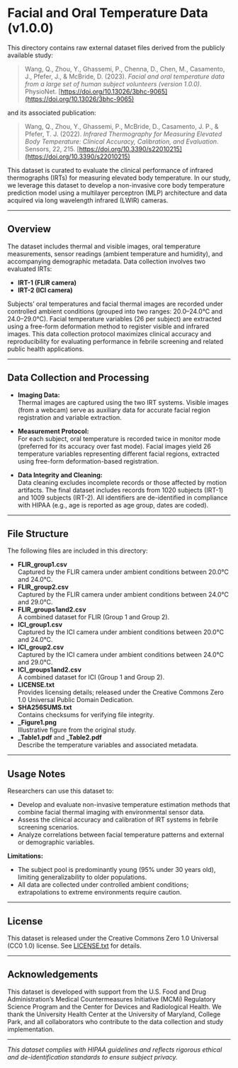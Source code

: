 # Facial and Oral Temperature Data (v1.0.0)

This directory contains raw external dataset files derived from the publicly available study:

> Wang, Q., Zhou, Y., Ghassemi, P., Chenna, D., Chen, M., Casamento, J., Pfefer, J., & McBride, D. (2023). _Facial and oral temperature data from a large set of human subject volunteers (version 1.0.0)_. PhysioNet. [https://doi.org/10.13026/3bhc-9065](https://doi.org/10.13026/3bhc-9065)

and its associated publication:

> Wang, Q., Zhou, Y., Ghassemi, P., McBride, D., Casamento, J. P., & Pfefer, T. J. (2022). _Infrared Thermography for Measuring Elevated Body Temperature: Clinical Accuracy, Calibration, and Evaluation_. Sensors, 22, 215. [https://doi.org/10.3390/s22010215](https://doi.org/10.3390/s22010215)

This dataset is curated to evaluate the clinical performance of infrared thermographs (IRTs) for measuring elevated body temperature. In our study, we leverage this dataset to develop a non-invasive core body temperature prediction model using a multilayer perceptron (MLP) architecture and data acquired via long wavelength infrared (LWIR) cameras.

---

## Overview

The dataset includes thermal and visible images, oral temperature measurements, sensor readings (ambient temperature and humidity), and accompanying demographic metadata. Data collection involves two evaluated IRTs:

- **IRT-1 (FLIR camera)**
- **IRT-2 (ICI camera)**

Subjects’ oral temperatures and facial thermal images are recorded under controlled ambient conditions (grouped into two ranges: 20.0–24.0°C and 24.0–29.0°C). Facial temperature variables (26 per subject) are extracted using a free-form deformation method to register visible and infrared images. This data collection protocol maximizes clinical accuracy and reproducibility for evaluating performance in febrile screening and related public health applications.

---

## Data Collection and Processing

- **Imaging Data:**  
  Thermal images are captured using the two IRT systems. Visible images (from a webcam) serve as auxiliary data for accurate facial region registration and variable extraction.

- **Measurement Protocol:**  
  For each subject, oral temperature is recorded twice in monitor mode (preferred for its accuracy over fast mode). Facial images yield 26 temperature variables representing different facial regions, extracted using free-form deformation-based registration.

- **Data Integrity and Cleaning:**  
  Data cleaning excludes incomplete records or those affected by motion artifacts. The final dataset includes records from 1020 subjects (IRT-1) and 1009 subjects (IRT-2). All identifiers are de-identified in compliance with HIPAA (e.g., age is reported as age group, dates are coded).

---

## File Structure

The following files are included in this directory:

- **FLIR_group1.csv**  
  Captured by the FLIR camera under ambient conditions between 20.0°C and 24.0°C.
- **FLIR_group2.csv**  
  Captured by the FLIR camera under ambient conditions between 24.0°C and 29.0°C.
- **FLIR_groups1and2.csv**  
  A combined dataset for FLIR (Group 1 and Group 2).
- **ICI_group1.csv**  
  Captured by the ICI camera under ambient conditions between 20.0°C and 24.0°C.
- **ICI_group2.csv**  
  Captured by the ICI camera under ambient conditions between 24.0°C and 29.0°C.
- **ICI_groups1and2.csv**  
  A combined dataset for ICI (Group 1 and Group 2).
- **LICENSE.txt**  
  Provides licensing details; released under the Creative Commons Zero 1.0 Universal Public Domain Dedication.
- **SHA256SUMS.txt**  
  Contains checksums for verifying file integrity.
- **\_Figure1.png**  
  Illustrative figure from the original study.
- **\_Table1.pdf** and **\_Table2.pdf**  
  Describe the temperature variables and associated metadata.

---

## Usage Notes

Researchers can use this dataset to:

- Develop and evaluate non-invasive temperature estimation methods that combine facial thermal imaging with environmental sensor data.
- Assess the clinical accuracy and calibration of IRT systems in febrile screening scenarios.
- Analyze correlations between facial temperature patterns and external or demographic variables.

**Limitations:**

- The subject pool is predominantly young (95% under 30 years old), limiting generalizability to older populations.
- All data are collected under controlled ambient conditions; extrapolations to extreme environments require caution.

---

## License

This dataset is released under the Creative Commons Zero 1.0 Universal (CC0 1.0) license. See [LICENSE.txt](LICENSE.txt) for details.

---

## Acknowledgements

This dataset is developed with support from the U.S. Food and Drug Administration’s Medical Countermeasures Initiative (MCMi) Regulatory Science Program and the Center for Devices and Radiological Health. We thank the University Health Center at the University of Maryland, College Park, and all collaborators who contribute to the data collection and study implementation.

---

_This dataset complies with HIPAA guidelines and reflects rigorous ethical and de-identification standards to ensure subject privacy._
